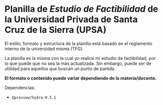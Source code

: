 # Planilla de *Estudio de Factibilidad* de la Universidad Privada de Santa Cruz de la Sierra (UPSA)

El estilo, formato y estructura de la planilla está basado en el reglamento interno de la universidad misma (TFG).

La planilla es la misma con la cual yo realicé mi estudio de factibilidad, por lo que puede que no sea la más actualizada. Sin embargo, puede ser de utilidad para aquellos que buscan un punto de partida.

**El formato o contenido puede variar dependiendo de la materia/docente.**

Dependencias:

- `@preview/hydra:0.5.1`
